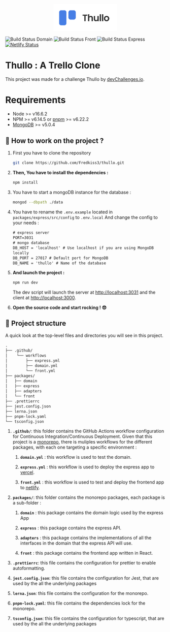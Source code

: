 <p align="center">
  <a href="https://thullo-by-fredkiss.netlify.app">
    <img alt="Logo Thullo" src="logo.png" width="200" />
  </a>
</p>

![Build Status Domain](https://github.com/Fredkiss3/thullo/workflows/Continous%20Integration%20For%20Domain/badge.svg?branch=develop)
![Build Status Front](https://github.com/Fredkiss3/thullo/workflows/CI%2FCD%20For%20the%20Frontend/badge.svg?branch=develop)
![Build Status Express](https://github.com/Fredkiss3/thullo/workflows/CI%2FCD%20For%20Express%20API/badge.svg?branch=develop)
[![Netlify Status](https://api.netlify.com/api/v1/badges/0640fc2d-a1e7-4431-a079-d7fb8788dcac/deploy-status)](https://thullo-by-fredkiss.netlify.app/)


# Thullo : A Trello Clone

This project was made for a challenge Thullo by [devChallenges.io](https://devchallenges.io/challenges/wP0LbGgEeKhpFHUpPpDh).


# Requirements

- Node >= v16.6.2
- NPM >= v6.14.5 or [pnpm](https://pnpm.io/installation) >= v6.22.2
- [MongoDB](https://docs.mongodb.com/manual/installation/) >= v5.0.4

## 🚀 How to work on the project ?

1. First you have to clone the repository
    
    ```bash
    git clone https://github.com/Fredkiss3/thullo.git
    ```    

2. **Then, You have to install the dependencies :**

    ```bash
    npm install
    ```    

3. You have to start a mongoDB instance for the database :

    ```bash
    mongod --dbpath ./data
    ```
4. You have to rename the `.env.example` located in `packages/express/src/config` to `.env.local` And change the config to your needs :

    ```dotenv
    # express server
    PORT=3031
    # mongo database
    DB_HOST = 'localhost' # Use localhost if you are using MongoDB locally
    DB_PORT = 27017 # Default port for MongoDB
    DB_NAME = 'thullo' # Name of the database
    ```

5. **And launch the project :**

    ```bash
    npm run dev
    ```

    The dev script will launch the server at [http://localhost:3031](http://localhost:3031) and the client at [http://localhost:3000](http://localhost:3000).

6. **Open the source code and start rocking ! 😎**


## 🧐 Project structure

A quick look at the top-level files and directories you will see in this project.

    .
    ├── .github/
    │    └── workflows
    │        ├── express.yml
    │        ├── domain.yml
    │        └── front.yml
    ├── packages/
    │   ├── domain
    │   ├── express
    │   ├── adapters
    │   └── front
    ├── .prettierrc
    ├── jest.config.json
    ├── lerna.json
    ├── pnpm-lock.yaml
    └── tsconfig.json

1. **`.github/`**: this folder contains the GitHub Actions workflow configuration for Continuous Integration/Continuous Deployment.
   Given that this project is a [monorepo](https://www.wikiwand.com/en/Monorepo), there is muliples workflows for the different packages, with each one targeting a specific environment :
   
    1. **`domain.yml`** : this workflow is used to test the domain.
   
    2. **`express.yml`** : this workflow is used to deploy the express app to [vercel](https://vercel.com/).
   
    3. **`front.yml`** : this workflow is used to test and deploy the frontend app to [netlify](https://netlify.com/).
   
2. **`packages/`**: this folder contains the monorepo packages, each package is a sub-folder :

    1. **`domain`** : this package contains the domain logic used by the express App
   
    2. **`express`** : this package contains the express API.
   
    3. **`adapters`** : this package contains the implementations of all the interfaces in the domain that the express API will use.
   
    4. **`front`** : this package contains the frontend app written in React.
    
3. **`.prettierrc`**: this file contains the configuration for prettier to enable autoformatting.

4. **`jest.config.json`**: this file contains the configuration for Jest, that are used by the all the underlying packages

5. **`lerna.json`**: this file contains the configuration for the monorepo.

6. **`pnpm-lock.yaml`**: this file contains the dependencies lock for the monorepo.

7. **`tsconfig.json`**: this file contains the configuration for typescript, that are used by the all the underlying packages
